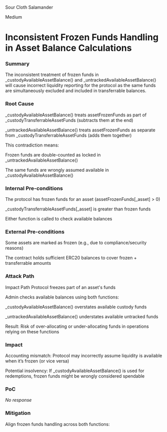 Sour Cloth Salamander

Medium

# Inconsistent Frozen Funds Handling in Asset Balance Calculations

### Summary

The inconsistent treatment of frozen funds in _custodyAvailableAssetBalance() and _untrackedAvailableAssetBalance() will cause incorrect liquidity reporting for the protocol as the same funds are simultaneously excluded and included in transferrable balances.

### Root Cause

_custodyAvailableAssetBalance() treats assetFrozenFunds as part of _custodyTransferrableAssetFunds (subtracts them at the end)

_untrackedAvailableAssetBalance() treats assetFrozenFunds as separate from _custodyTransferrableAssetFunds (adds them together)

This contradiction means:

Frozen funds are double-counted as locked in _untrackedAvailableAssetBalance()

The same funds are wrongly assumed available in _custodyAvailableAssetBalance()

### Internal Pre-conditions

The protocol has frozen funds for an asset (assetFrozenFunds[_asset] > 0)

_custodyTransferrableAssetFunds[_asset] is greater than frozen funds

Either function is called to check available balances

### External Pre-conditions

Some assets are marked as frozen (e.g., due to compliance/security reasons)

The contract holds sufficient ERC20 balances to cover frozen + transferrable amounts

### Attack Path

Impact Path
Protocol freezes part of an asset's funds

Admin checks available balances using both functions:

_custodyAvailableAssetBalance() overstates available custody funds

_untrackedAvailableAssetBalance() understates available untracked funds

Result: Risk of over-allocating or under-allocating funds in operations relying on these functions



### Impact

Accounting mismatch: Protocol may incorrectly assume liquidity is available when it’s frozen (or vice versa)

Potential insolvency: If _custodyAvailableAssetBalance() is used for redemptions, frozen funds might be wrongly considered spendable



### PoC

_No response_

### Mitigation

Align frozen funds handling across both functions: